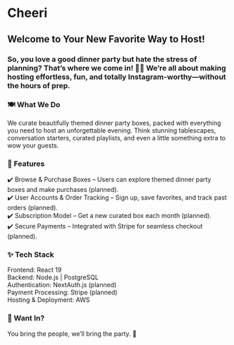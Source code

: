 # Cheeri

## Welcome to Your New Favorite Way to Host!  
### So, you love a good dinner party but hate the stress of planning? That’s where we come in! 🍷✨ We’re all about making hosting effortless, fun, and totally Instagram-worthy—without the hours of prep.

### 🍽️ What We Do
We curate beautifully themed dinner party boxes, packed with everything you need to host an unforgettable evening. Think stunning tablescapes, conversation starters, curated playlists, and even a little something extra to wow your guests.  

### 🎉 Features
✔️ Browse & Purchase Boxes – Users can explore themed dinner party boxes and make purchases (planned).  
✔️ User Accounts & Order Tracking – Sign up, save favorites, and track past orders (planned).  
✔️ Subscription Model – Get a new curated box each month (planned).  
✔️ Secure Payments – Integrated with Stripe for seamless checkout (planned).   

### ✨ Tech Stack
Frontend: React 19   
Backend: Node.js | PostgreSQL  
Authentication: NextAuth.js (planned)  
Payment Processing: Stripe (planned)  
Hosting & Deployment: AWS  

### 💌 Want In?  
You bring the people, we’ll bring the party. 🎊    
